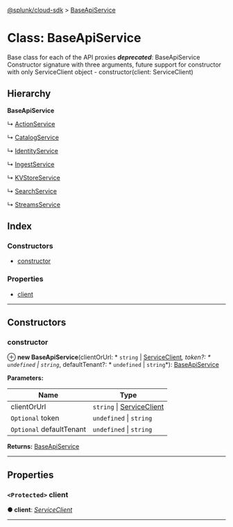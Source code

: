 [@splunk/cloud-sdk](../README.md) > [BaseApiService](../classes/baseapiservice.md)

# Class: BaseApiService

Base class for each of the API proxies
*__deprecated__*: BaseApiService Constructor signature with three arguments, future support for constructor with only ServiceClient object - constructor(client: ServiceClient)

## Hierarchy

**BaseApiService**

↳  [ActionService](actionservice.md)

↳  [CatalogService](catalogservice.md)

↳  [IdentityService](identityservice.md)

↳  [IngestService](ingestservice.md)

↳  [KVStoreService](kvstoreservice.md)

↳  [SearchService](searchservice.md)

↳  [StreamsService](streamsservice.md)

## Index

### Constructors

* [constructor](baseapiservice.md#constructor)

### Properties

* [client](baseapiservice.md#client)

---

## Constructors

<a id="constructor"></a>

###  constructor

⊕ **new BaseApiService**(clientOrUrl: * `string` &#124; [ServiceClient](serviceclient.md)*, token?: * `undefined` &#124; `string`*, defaultTenant?: * `undefined` &#124; `string`*): [BaseApiService](baseapiservice.md)

**Parameters:**

| Name | Type |
| ------ | ------ |
| clientOrUrl |  `string` &#124; [ServiceClient](serviceclient.md)|
| `Optional` token |  `undefined` &#124; `string`|
| `Optional` defaultTenant |  `undefined` &#124; `string`|

**Returns:** [BaseApiService](baseapiservice.md)

___

## Properties

<a id="client"></a>

### `<Protected>` client

**● client**: *[ServiceClient](serviceclient.md)*

___

